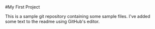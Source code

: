 #My First Project

This is a sample git repository containing some sample files. I've added some text to the readme using GitHub's editor.
